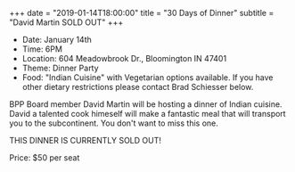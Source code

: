+++
date = "2019-01-14T18:00:00"
title = "30 Days of Dinner"
subtitle = "David Martin SOLD OUT"
+++
* Date: January 14th
* Time: 6PM
* Location: 604 Meadowbrook Dr., Bloomington IN 47401
* Theme: Dinner Party
* Food: "Indian Cuisine" with Vegetarian options available. If you have other dietary restrictions please contact Brad Schiesser below.

BPP Board member David Martin will be hosting a dinner of Indian cuisine. David a talented cook himeself will make a fantastic meal that will transport you to the subcontinent. You don't want to miss this one.

THIS DINNER IS CURRENTLY SOLD OUT!

Price: $50 per seat
